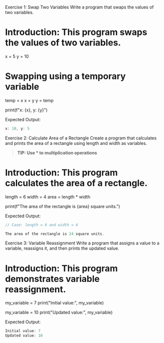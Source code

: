 Exercise 1: Swap Two Variables
Write a program that swaps the values of two variables.

# Introduction: This program swaps the values of two variables.
x = 5
y = 10

# Swapping using a temporary variable
temp = x
x = y
y = temp

print(f"x: {x}, y: {y}")


Expected Output:

```c
x: 10, y: 5
```

Exercise 2: Calculate Area of a Rectangle
Create a program that calculates and prints the area of a rectangle using length and width as variables.

> **TIP: Use * to multiplication operations**

# Introduction: This program calculates the area of a rectangle.
length = 6
width = 4
area = length * width

print(f"The area of the rectangle is {area} square units.")


Expected Output:

```c
// Case: length = 6 and width = 4

The area of the rectangle is 24 square units.
```

Exercise 3: Variable Reassignment
Write a program that assigns a value to a variable, reassigns it, and then prints the updated value.

# Introduction: This program demonstrates variable reassignment.
my_variable = 7
print("Initial value:", my_variable)

my_variable = 10
print("Updated value:", my_variable)


Expected Output:

```c
Initial value: 7
Updated value: 10
```